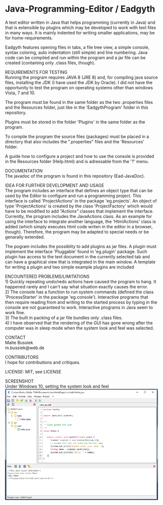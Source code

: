 # Java-Programming-Editor / Eadgyth
A text editor written in Java that helps programming (currently in Java) and that is extensible by plugins which may be developed to work with text files in many ways. It is mainly indented for writing smaller applications, may be
for home-requirements.<br>
<p>
Eadgyth features opening files in tabs, a file tree view, a simple console, syntax coloring,
auto indentation (still simple) and line numbering. Java code can be compiled and run within
the program and a jar file can be created (containing only .class files, though).
<p>
REQUIREMENTS FOR TESTING <br>
Running the program requires JAVA 8 (JRE 8) and, for compiling java source files,
installing the JDK (I have used the JDK by Oracle). I did not have the opportunity to test
the program on operating systems other than windows Vista, 7 and 10.<p>
The program must be found in the same folder as the two .properties files and the Resources
folder, just like in the 'EadgythProgram' folder in this repository.<p>
Plugins must be stored in the folder 'Plugins' in the same folder as the program. <p>
To compile the program the source files (packages) must be placed in a directory that also
includes the ".properties" files and the 'Resources' folder.<p>
A guide how to configure a project and how to use the console is provided in the Resources
folder (Help.html) and is adressable from the '?' menu. 
<p>
DOCUMENTATION <br>
The javadoc of the program is found in this repository (Ead-JavaDoc).
<p>
IDEA FOR FURTHER DEVELOPMENT AND USAGE <br>
The program includes an interface that defines an object type that can be used by the
Editor to configure and run a programming project. This interface is called
'ProjectActions' in the package 'eg.projects'. An object
of type 'ProjectActions' is created by the class 'ProjectFactory' which would
have to be modified to add <i>"Actions"</i> classes that implement the interface.
Currently, the program includes the JavaActions class. As an example for using the interface
to integrate another language, the 'HtmlActions' class is added (which simply executes html
code writen in the editor in a browser, though). Therefore, the program may be adapted to
special needs or be genarally extended.<br>
<p>
The pogram includes the possiblity to add plugins as jar files. A plugin must implement
the interface 'Pluggable' found in 'eg.plugin' package. Such plugin has access to the text document
in the currently selected tab and can have a graphical view that is integrated in the main window.
A template for writing a plugin and two simple example plugins are included<br>
<p>
ENCOUNTERED PROBLEMS/LIMITATIONS <br>
1) Quickly repeating undo/redo actions have caused the program to hang. It happened rarely
and I can't say what situation exactly causes the error.
<br>
2) The console has a function to run system commands (defined the class 'ProcessStarter' in the
package 'eg.console'). Interactive programs that then require reading from and writing to the
started process by typing in the console are not guaranteed to work. Interactive programs
in Java seem to work fine.
<br>
3) The built in packing of a jar file bundles only .class files.
<br>
4) I have observed that the rendering of the GUI has gone wrong after the computer was in
sleep mode when the system look and feel was selected.
<br>
<p>
CONTACT<br>
Malte Bussiek<br>
m.bussiek@web.de<br>
<p>
CONTRIBUTORS<br>
I hope for contributions and critiques.<br>
<p>
LICENSE: MIT, see LICENSE<br>
<p>
SCREENSHOT<br>
Under Windows 10, setting the system look and feel<br>
<img src="Screenshots/Windows10SystemLAF.png" width="600"/>


